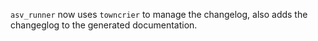 `asv_runner` now uses `towncrier` to manage the changelog, also adds the changeglog to the generated documentation.
